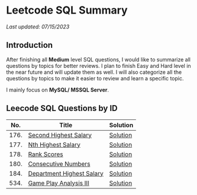 # Leetcode SQL Summary
*Last updated: 07/15/2023*

## Introduction
After finishing all **Medium** level SQL questions, I would like to summarize all questions by topics for better reviews.
I plan to finish Easy and Hard level in the near future and will update them as well. I will also categorize all the questions by topics to make it easier to review and learn a specific topic.

I mainly focus on **MySQL/ MSSQL Server**.

## Leecode SQL Questions by ID
| No. | Title | Solution |
| --- | ----- | -------- |
| 176. | [Second Highest Salary](https://leetcode.com/problems/second-highest-salary/) | [Solution](https://github.com/vivianwu18/LeetcodeSQLSummary/blob/main/176_Second_Highest_Salary.sql) |
| 177. | [Nth Highest Salary](https://leetcode.com/problems/nth-highest-salary/) | [Solution](https://github.com/vivianwu18/LeetcodeSQLSummary/blob/main/BEGIN%20END/177_Nth_Highest_Salary.sql) |
| 178. | [Rank Scores](https://leetcode.com/problems/rank-scores/) | [Solution](https://github.com/vivianwu18/LeetcodeSQLSummary/blob/main/WINDOW%20FUNCTION/178_Rank_Scores.sql) |
| 180. | [Consecutive Numbers](https://leetcode.com/problems/consecutive-numbers/) | [Solution](https://github.com/vivianwu18/LeetcodeSQLSummary/blob/main/WINDOW%20FUNCTION/180_Consecutive_Numbers.sql) |
| 184. | [Department Highest Salary](https://leetcode.com/problems/department-highest-salary/) | [Solution](https://github.com/vivianwu18/LeetcodeSQLSummary/blob/main/WINDOW%20FUNCTION/184_Department_Highest_Salary.sql) |
| 534. | [Game Play Analysis III](https://leetcode.com/problems/game-play-analysis-iii/) | [Solution](https://github.com/vivianwu18/LeetcodeSQLSummary/blob/main/WINDOW%20FUNCTION/534_Game_Play_Analysis_III) |


